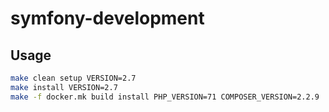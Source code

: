 # symfony-development

## Usage
```sh
make clean setup VERSION=2.7
make install VERSION=2.7
make -f docker.mk build install PHP_VERSION=71 COMPOSER_VERSION=2.2.9
```
